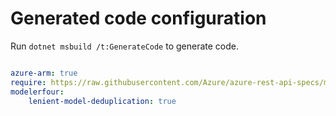# Generated code configuration

Run `dotnet msbuild /t:GenerateCode` to generate code.

``` yaml

azure-arm: true
require: https://raw.githubusercontent.com/Azure/azure-rest-api-specs/master/specification/storage/resource-manager/readme.md
modelerfour:
    lenient-model-deduplication: true
```